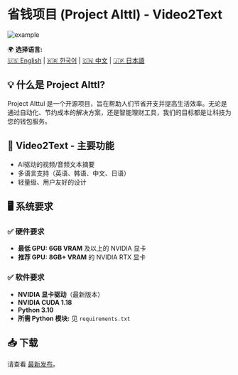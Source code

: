 # 省钱项目 (Project Alttl) - Video2Text  

![example](example.gif)

🌍 **选择语言:**  
[🇺🇸 English](README.md) | [🇰🇷 한국어](README.ko.md) | [🇨🇳 中文](README.zh.md) | [🇯🇵 日本語](README.ja.md)  

## 💡 什么是 Project Alttl?  
Project Alttul 是一个开源项目，旨在帮助人们节省开支并提高生活效率。无论是通过自动化、节约成本的解决方案，还是智能理财工具，我们的目标都是让科技为您的钱包服务。  

## 🚀 Video2Text - 主要功能  
- AI驱动的视频/音频文本摘要  
- 多语言支持（英语、韩语、中文、日语）  
- 轻量级、用户友好的设计  

## 🖥️ 系统要求  
### ✅ **硬件要求**  
- **最低 GPU:** **6GB VRAM** 及以上的 NVIDIA 显卡  
- **推荐 GPU:** **8GB+ VRAM** 的 NVIDIA RTX 显卡  

### ✅ **软件要求**  
- **NVIDIA 显卡驱动**（最新版本）  
- **NVIDIA CUDA 1.18**  
- **Python 3.10**  
- **所需 Python 模块:** 见 `requirements.txt`  

## 📥 下载  
请查看 [最新发布](https://github.com/yourusername/project-alttul/releases)。  